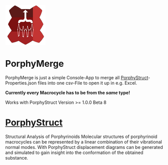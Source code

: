 ![logo](https://github.com/JensKrumsieck/PorphyMerge/blob/master/PorphyMerge/PorphyMerge.png?raw=true)
# PorphyMerge
PorphyMerge is just a simple Console-App to merge all [PorphyStruct](https://github.com/JensKrumsieck/PorphyStruct)-Properties.json 
files into one csv-File to open it up in e.g. Excel. 

**Currently every Macrocycle has to be from the *same* type!**


Works with PorphyStruct Version >= 1.0.0 Beta 8


# [PorphyStruct](https://github.com/JensKrumsieck/PorphyStruct)
Structural Analysis of Porphyrinoids Molecular structures of porphyrinoid macrocycles can be represented by a linear combination of their vibrational normal modes. With PorphyStruct displacement diagrams can be generated and simulated to gain insight into the conformation of the obtained substance.
